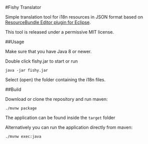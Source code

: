 #Fishy Translator

Simple translation tool for i18n resources in JSON format based on [ResourceBundle Editor plugin for Eclipse](https://essiembre.github.io/eclipse-rbe/).

This tool is released under a permissive MIT license.


##Usage


Make sure that you have Java 8 or newer.

Double click fishy.jar to start or run
```
java -jar fishy.jar
```

Select (open) the folder containing the i18n files.

##Build

Download or clone the repository and run maven:
```
./mvnw package
```
The application can be found inside the `target` folder

Alternatively you can run the application directly from maven:
```shell
./mvnw exec:java
```

